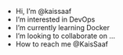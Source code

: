 - Hi, I’m @kaissaaf
- I’m interested in DevOps
- I’m currently learning Docker
- I’m looking to collaborate on ...
- How to reach me @KaisSaaf

<!---
kaissaaf/kaissaaf is a ✨ special ✨ repository because its `README.md` (this file) appears on your GitHub profile.
You can click the Preview link to take a look at your changes.
--->
